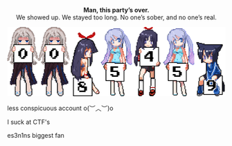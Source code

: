 <p align="center"><b>Man, this party’s over.</b><br>We showed up. We stayed too long. No one’s sober, and no one’s real.</p>
<p align="center">
  <img src="https://raw.githubusercontent.com/1unxx/1unxx/main/Untitled.svg" alt="Party Image" width="600">
</p>

less conspicuous account o(︶︿︶)o

I suck at CTF's

es3n1ns biggest fan
